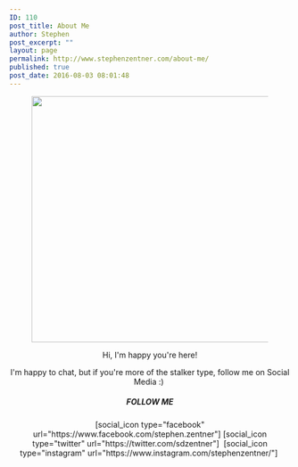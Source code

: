 ```yaml
---
ID: 110
post_title: About Me
author: Stephen
post_excerpt: ""
layout: page
permalink: http://www.stephenzentner.com/about-me/
published: true
post_date: 2016-08-03 08:01:48
---
```

<!-- wp:image {"id":572,"align":"center","width":465,"height":442} -->
<figure class="wp-block-image aligncenter is-resized"><img class="wp-image-572 alignright" src="http://www.stephenzentner.com/wp-content/uploads/2018/09/stephen_headshot_500px.png" alt="" width="465" height="442" /></figure>
<!-- /wp:image -->
<p style="text-align: center;">Hi, I'm happy you're here!</p>
<p style="text-align: center;">I'm happy to chat, but if you're more of the stalker type, follow me on Social Media :) </p>
<h5 class="center" style="text-align: center;">FOLLOW ME</h5>
<p style="text-align: center;">[social_icon type="facebook" url="https://www.facebook.com/stephen.zentner"] [social_icon type="twitter" url="https://twitter.com/sdzentner"]  [social_icon type="instagram" url="https://www.instagram.com/stephenzentner/"] </p>
